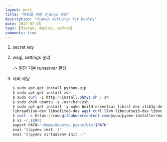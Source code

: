 ```yaml
---
layout: post
title: "배포를 위한 django 세팅"
description: "django settings for Deploy"
date: 2017-07-05
tags: [django, deploy, python]
comments: true
---
```




1. secret key

2. wsgi, settings 분리

   -> 일단 기본 runserver 완성

3. 서버 세팅

   ```powershell
   $ sudo apt-get install python-pip
   $ sudo apt-get install zsh
   $ sudo curl -L http://install.ohmyz.sh | sh
   $ sudo chsh ubuntu -s /usr/bin/zsh
   $ sudo apt-get install -y make build-essential libssl-dev zlib1g-dev libbz2-dev \
   libreadline-dev libsqlite3-dev wget curl llvm libncurses5-dev libncursesw5-dev xz-utils
   $ curl -L https://raw.githubusercontent.com/yyuu/pyenv-installer/master/bin/pyenv-installer | bash
   $ vi ~/.zshrc
   export PATH="/home/ubuntu/.pyenv/bin:$PATH"
   eval "$(pyenv init -)"
   eval "$(pyenv virtualenv-init -)"

   ```

   ​